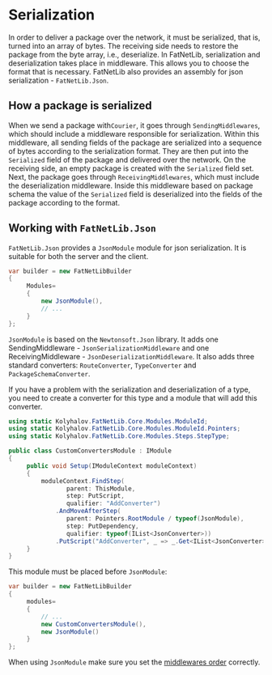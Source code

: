 ﻿# Serialization

In order to deliver a package over the network, it must be serialized, that is, turned into an array of bytes. The
receiving side needs to restore the package from the byte array, i.e., deserialize. In FatNetLib, serialization and
deserialization takes place in middleware. This allows you to choose the format that is necessary. FatNetLib also
provides an assembly for json serialization - `FatNetLib.Json`.

## How a package is serialized

When we send a package with`Courier`, it goes through `SendingMiddlewares`, which should include a middleware responsible
for serialization. Within this middleware, all sending fields of the package are serialized into a sequence of bytes
according to the serialization format. They are then put into the `Serialized` field of the package and delivered over
the network. On the receiving side, an empty package is created with the `Serialized` field set. Next, the package goes
through `ReceivingMiddlewares`, which must include the deserialization middleware. Inside this middleware based on
package schema the value of the `Serialized` field is deserialized into the fields of the package according to the
format.

## Working with `FatNetLib.Json`

`FatNetLib.Json` provides a `JsonModule` module for json serialization. It is suitable for both the server and the
client.

```c#
var builder = new FatNetLibBuilder
{
     Modules=
     {
         new JsonModule(),
         // ...
     }
};
```

`JsonModule` is based on the `Newtonsoft.Json` library. It adds one SendingMiddleware - `JsonSerializationMiddleware`
and one ReceivingMiddleware - `JsonDeserializationMiddleware`. It also adds three standard
converters: `RouteConverter`, `TypeConverter` and `PackageSchemaConverter`.

If you have a problem with the serialization and deserialization of a type, you need to create a converter for this type
and a module that will add this converter.

```c#
using static Kolyhalov.FatNetLib.Core.Modules.ModuleId;
using static Kolyhalov.FatNetLib.Core.Modules.ModuleId.Pointers;
using static Kolyhalov.FatNetLib.Core.Modules.Steps.StepType;

public class CustomConvertersModule : IModule
{
     public void Setup(IModuleContext moduleContext)
     {
         moduleContext.FindStep(
                parent: ThisModule,
                step: PutScript,
                qualifier: "AddConverter")
             .AndMoveAfterStep(
                parent: Pointers.RootModule / typeof(JsonModule),
                step: PutDependency,
                qualifier: typeof(IList<JsonConverter>))
             .PutScript("AddConverter", _ => _.Get<IList<JsonConverter>>().Add(new MyConverter()));
     }
}
```

This module must be placed before `JsonModule`:

```c#
var builder = new FatNetLibBuilder
{
     modules=
     {
         // ...
         new CustomConvertersModule(),
         new JsonModule()
     }
};
```

When using `JsonModule` make sure you set the [middlewares order](6-middlewares.md) correctly.